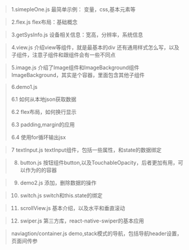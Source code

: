 > 1.simepleOne.js
最简单示例：
变量，css,基本元素等


> 2.flex.js
flex布局：基础概念

> 3.getSysInfo.js
设备相关信息：宽高，分辨率，系统信息

> 4.view.js
介绍view等组件，就是最基本的div
还有通用样式怎么写，以及子组件，注意子组件和跟组件会有一些不同点

> 5.image.js
介绍了Image组件和ImageBackground组件
ImageBackground，其实是个容器，里面包含其他子组件


> 6.demo1.js
> 
> 6.1  如何从本地json获取数据
> 
> 6.2  flex布局，如何换行显示
> 
> 6.3  padding,margin的应用
> 
> 6.4  使用for循环输出jsx

>7 textInput.js
> textInput组件，包括一些属性，和state的数据绑定

>8. button.js
>按钮组件button,以及TouchableOpacity，后者更加有用，可以作为的<Text><Image>的容器



>9. demo2.js
>添加，删除数据的操作

>10. switch.js
> switch和this.state的绑定

>11. scrollView.js
> 基本介绍，以及水平和垂直滚动

>12. swiper.js
> 第三方库，react-native-swiper的基本应用 

>naviagtion/container.js
> demo,stack模式的导航，包括导航header设置，页面间传参